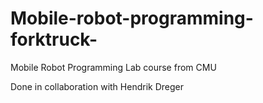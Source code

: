 # Mobile-robot-programming-forktruck-
Mobile Robot Programming Lab course from CMU

Done in collaboration with Hendrik Dreger
